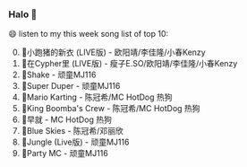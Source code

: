 

### Halo 👋

😄 listen to my this week song list of top 10:

0. 🌈小跑猪的新衣 (LIVE版) - 欧阳靖/李佳隆/小春Kenzy
1. 🌈在Cypher里  (LIVE版) - 瘦子E.SO/欧阳靖/李佳隆/小春Kenzy
2. 🌈Shake - 顽童MJ116
3. 🌈Super Duper - 顽童MJ116
4. 🌈Mario Karting - 陈冠希/MC HotDog 热狗
5. 🌈King Boomba's Crew - 陈冠希/MC HotDog 热狗
6. 🌈早就 - MC HotDog 热狗
7. 🌈Blue Skies - 陈冠希/邓丽欣
8. 🌈Jungle (Live版) - 顽童MJ116
9. 🌈Party MC - 顽童MJ116

